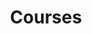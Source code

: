 ---
title: Courses
layout: category
permalink: /courses/
entries_layout: grid
classes: wide
taxonomy: Course
author_profile: false
sidebar:
  - image: /assets/images/tutorial.jpg
    image_alt: "nanosaur tutorial"
  - nav: "tutorial"
header:
  overlay_color: "#000"
  overlay_filter: "0.5"
  overlay_image: /assets/images/community.jpg
  teaser: /assets/images/community.jpg
  actions:
    - label: "🕹️ Tutorials"
      url: "/tutorial"
    - label: ":books: Wiki"
      url: "https://github.com/rnanosaur/nanosaur/wiki"
---